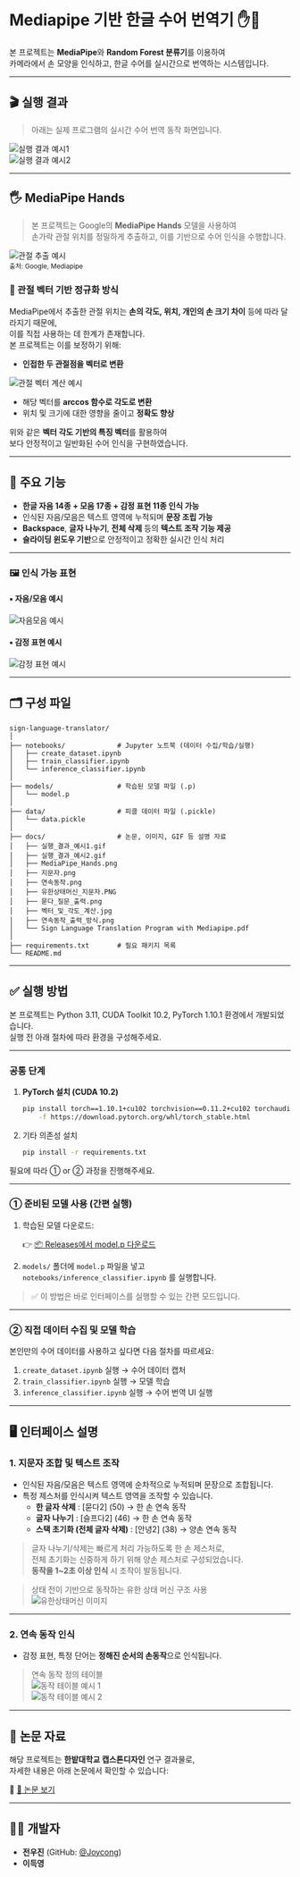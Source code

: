 # Mediapipe 기반 한글 수어 번역기 ✋🧠

본 프로젝트는 **MediaPipe**와 **Random Forest 분류기**를 이용하여  
카메라에서 손 모양을 인식하고, 한글 수어를 실시간으로 번역하는 시스템입니다.

---

## 🎬 실행 결과

> 아래는 실제 프로그램의 실시간 수어 번역 동작 화면입니다.

![실행 결과 예시1](./docs/실행_결과_예시1.gif)  
![실행 결과 예시2](./docs/실행_결과_예시2.gif)

---

## 🖐️ MediaPipe Hands

> 본 프로젝트는 Google의 **MediaPipe Hands** 모델을 사용하여  
> 손가락 관절 위치를 정밀하게 추출하고, 이를 기반으로 수어 인식을 수행합니다.

![관절 추출 예시](./docs/MediaPipe_Hands.png)  
<sub>출처: Google, Mediapipe</sub>

### 🧠 관절 벡터 기반 정규화 방식

MediaPipe에서 추출한 관절 위치는 **손의 각도, 위치, 개인의 손 크기 차이** 등에 따라 달라지기 때문에,  
이를 직접 사용하는 데 한계가 존재합니다.  
본 프로젝트는 이를 보정하기 위해:

- **인접한 두 관절점을 벡터로 변환**

![관절 벡터 계산 예시](./docs/벡터_및_각도_계산.jpg)  
- 해당 벡터를 **arccos 함수로 각도로 변환**
- 위치 및 크기에 대한 영향을 줄이고 **정확도 향상**

위와 같은 **벡터 각도 기반의 특징 벡터**를 활용하여  
보다 안정적이고 일반화된 수어 인식을 구현하였습니다.

---

## 📌 주요 기능

- **한글 자음 14종 + 모음 17종 + 감정 표현 11종 인식 가능**
- 인식된 자음/모음은 텍스트 영역에 누적되며 **문장 조립 가능**
- **Backspace**, **글자 나누기**, **전체 삭제** 등의 **텍스트 조작 기능 제공**
- **슬라이딩 윈도우 기반**으로 안정적이고 정확한 실시간 인식 처리

---

### 🖼️ 인식 가능 표현

#### ▪ 자음/모음 예시  
![자음모음 예시](./docs/지문자.png)

#### ▪ 감정 표현 예시  
![감정 표현 예시](./docs/연속동작.png)

---

## 🗂️ 구성 파일

```
sign-language-translator/
│
├── notebooks/             # Jupyter 노트북 (데이터 수집/학습/실행)
│   ├── create_dataset.ipynb
│   ├── train_classifier.ipynb
│   └── inference_classifier.ipynb
│
├── models/                # 학습된 모델 파일 (.p)
│   └── model.p
│
├── data/                  # 피클 데이터 파일 (.pickle)
│   └── data.pickle
│
├── docs/                  # 논문, 이미지, GIF 등 설명 자료
│   ├── 실행_결과_예시1.gif
│   ├── 실행_결과_예시2.gif
│   ├── MediaPipe_Hands.png
│   ├── 지문자.png
│   ├── 연속동작.png
│   ├── 유한상태머신_지문자.PNG
│   ├── 묻다_질문_출력.png
│   ├── 벡터_및_각도_계산.jpg
│   ├── 연속동작_출력_방식.png
│   └── Sign Language Translation Program with Mediapipe.pdf
│
├── requirements.txt       # 필요 패키지 목록
└── README.md
```

---

## ✅ 실행 방법

본 프로젝트는 Python 3.11, CUDA Toolkit 10.2, PyTorch 1.10.1 환경에서 개발되었습니다.  
실행 전 아래 절차에 따라 환경을 구성해주세요.

---

### 공통 단계

1. **PyTorch 설치 (CUDA 10.2)**

   ```bash
   pip install torch==1.10.1+cu102 torchvision==0.11.2+cu102 torchaudio==0.10.1 \
       -f https://download.pytorch.org/whl/torch_stable.html
   ```

2. 기타 의존성 설치
   
   ```bash
   pip install -r requirements.txt
   ```

필요에 따라 ① or ② 과정을 진행해주세요.

---

### ① 준비된 모델 사용 (간편 실행)

1. 학습된 모델 다운로드:

   👉 [📦 Releases에서 model.p 다운로드](https://github.com/Joycong/Sign-Language-Translation-Program-with-Mediapipe/releases)

2. `models/` 폴더에 `model.p` 파일을 넣고  
   `notebooks/inference_classifier.ipynb` 를 실행합니다.

> ✅ 이 방법은 바로 인터페이스를 실행할 수 있는 간편 모드입니다.

---

### ② 직접 데이터 수집 및 모델 학습

본인만의 수어 데이터를 사용하고 싶다면 다음 절차를 따르세요:

1. `create_dataset.ipynb` 실행 → 수어 데이터 캡처  
2. `train_classifier.ipynb` 실행 → 모델 학습  
3. `inference_classifier.ipynb` 실행 → 수어 번역 UI 실행

---

## 🖥️ 인터페이스 설명

### 1. 지문자 조합 및 텍스트 조작

- 인식된 자음/모음은 텍스트 영역에 순차적으로 누적되며 문장으로 조합됩니다.
- 특정 제스처를 인식시켜 텍스트 영역을 조작할 수 있습니다.
  - **한 글자 삭제** : [묻다2] (50) → 한 손 연속 동작
  - **글자 나누기** : [슬프다2] (46) → 한 손 연속 동작
  - **스택 초기화 (전체 글자 삭제)** : [안녕2] (38) → 양손 연속 동작

> 글자 나누기/삭제는 빠르게 처리 가능하도록 한 손 제스처로,  
> 전체 초기화는 신중하게 하기 위해 양손 제스처로 구성되었습니다.  
**동작을 1~2초 이상 인식** 시 조작이 발동됩니다.

> 상태 전이 기반으로 동작하는 유한 상태 머신 구조 사용  
![유한상태머신 이미지](./docs/유한상태머신_지문자.PNG)


---

### 2. 연속 동작 인식

- 감정 표현, 특정 단어는 **정해진 순서의 손동작**으로 인식됩니다.

> 연속 동작 정의 테이블  
![동작 테이블 예시 1](./docs/묻다_질문_출력.png)  
![동작 테이블 예시 2](./docs/연속동작_출력_방식.png)


---

## 📄 논문 자료

해당 프로젝트는 **한밭대학교 캡스톤디자인** 연구 결과물로,  
자세한 내용은 아래 논문에서 확인할 수 있습니다:

📎 [📘 논문 보기](./docs/Sign%20Language%20Translation%20Program%20with%20Mediapipe.pdf)

---

## 👨‍💻 개발자

- **전우진** (GitHub: [@Joycong](https://github.com/Joycong))  
- **이득영**
